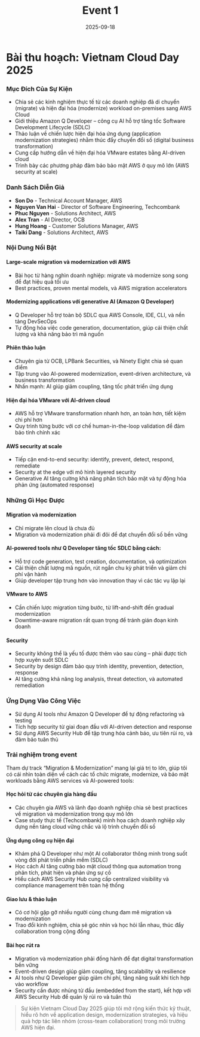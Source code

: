 ﻿---
title: "Event 1"
date: "2025-09-18"
weight: 1
chapter: false
pre: " <b> 4.1. </b> "
---

# Bài thu hoạch: Vietnam Cloud Day 2025

### Mục Đích Của Sự Kiện

- Chia sẻ các kinh nghiệm thực tế từ các doanh nghiệp đã di chuyển (migrate) và hiện đại hóa (modernize) workload on-premises sang AWS Cloud
- Giới thiệu Amazon Q Developer – công cụ AI hỗ trợ tăng tốc Software Development Lifecycle (SDLC)
- Thảo luận về chiến lược hiện đại hóa ứng dụng (application modernization strategies) nhằm thúc đẩy chuyển đổi số (digital business transformation)
- Cung cấp hướng dẫn về hiện đại hóa VMware estates bằng AI-driven cloud
- Trình bày các phương pháp đảm bảo bảo mật AWS ở quy mô lớn (AWS security at scale)

### Danh Sách Diễn Giả

- **Son Do** - Technical Account Manager, AWS
- **Nguyen Van Hai** - Director of Software Engineering, Techcombank
- **Phuc Nguyen** - Solutions Architect, AWS
- **Alex Tran** - AI Director, OCB
- **Hung Hoang** - Customer Solutions Manager, AWS
- **Taiki Dang** - Solutions Architect, AWS

### Nội Dung Nổi Bật

#### Large-scale migration và modernization với AWS

- Bài học từ hàng nghìn doanh nghiệp: migrate và modernize song song để đạt hiệu quả tối ưu
- Best practices, proven mental models, và AWS migration accelerators

#### Modernizing applications với generative AI (Amazon Q Developer)

- Q Developer hỗ trợ toàn bộ SDLC qua AWS Console, IDE, CLI, và nền tảng DevSecOps
- Tự động hóa việc code generation, documentation, giúp cải thiện chất lượng và khả năng bảo trì mã nguồn

#### Phiên thảo luận

- Chuyên gia từ OCB, LPBank Securities, và Ninety Eight chia sẻ quan điểm
- Tập trung vào AI-powered modernization, event-driven architecture, và business transformation
- Nhấn mạnh: AI giúp giảm coupling, tăng tốc phát triển ứng dụng

#### Hiện đại hóa VMware với AI-driven cloud

- AWS hỗ trợ VMware transformation nhanh hơn, an toàn hơn, tiết kiệm chi phí hơn
- Quy trình từng bước với cơ chế human-in-the-loop validation để đảm bảo tính chính xác

#### AWS security at scale

- Tiếp cận end-to-end security: identify, prevent, detect, respond, remediate
- Security at the edge với mô hình layered security
- Generative AI tăng cường khả năng phân tích bảo mật và tự động hóa phản ứng (automated response)
 
### Những Gì Học Được

#### Migration và modernization

- Chỉ migrate lên cloud là chưa đủ
- Migration và modernization phải đi đôi để đạt chuyển đổi số bền vững

#### AI-powered tools như Q Developer tăng tốc SDLC bằng cách:

- Hỗ trợ code generation, test creation, documentation, và optimization
- Cải thiện chất lượng mã nguồn, rút ngắn chu kỳ phát triển và giảm chi phí vận hành
- Giúp developer tập trung hơn vào innovation thay vì các tác vụ lặp lại

#### VMware to AWS 

- Cần chiến lược migration từng bước, từ lift-and-shift đến gradual modernization
- Downtime-aware migration rất quan trọng để tránh gián đoạn kinh doanh

#### Security

- Security không thể là yếu tố được thêm vào sau cùng – phải được tích hợp xuyên suốt SDLC
- Security by design đảm bảo quy trình identity, prevention, detection, response
- AI tăng cường khả năng log analysis, threat detection, và automated remediation

### Ứng Dụng Vào Công Việc

- Sử dụng AI tools như Amazon Q Developer để tự động refactoring và testing
- Tích hợp security từ giai đoạn đầu với AI-driven detection and response
- Sử dụng AWS Security Hub để tập trung hóa cảnh báo, ưu tiên rủi ro, và đảm bảo tuân thủ 

### Trải nghiệm trong event

Tham dự track “Migration & Modernization” mang lại giá trị to lớn, giúp tôi có cái nhìn toàn diện về cách các tổ chức migrate, modernize, và bảo mật workloads bằng AWS services và AI-powered tools:

#### Học hỏi từ các chuyên gia hàng đầu
- Các chuyên gia AWS và lãnh đạo doanh nghiệp chia sẻ best practices về migration và modernization trong quy mô lớn
- Case study thực tế (Techcombank) minh họa cách doanh nghiệp xây dựng nền tảng cloud vững chắc và lộ trình chuyển đổi số

#### Ứng dụng công cụ hiện đại
- Khám phá Q Developer như một AI collaborator thông minh trong suốt vòng đời phát triển phần mềm (SDLC)
- Học cách AI tăng cường bảo mật cloud thông qua automation trong phân tích, phát hiện và phản ứng sự cố
- Hiểu cách AWS Security Hub cung cấp centralized visibility và compliance management trên toàn hệ thống

#### Giao lưu & thảo luận
- Có cơ hội gặp gỡ nhiều người cùng chung đam mê migration và modernization
- Trao đổi kinh nghiệm, chia sẻ góc nhìn và học hỏi lẫn nhau, thúc đẩy collaboration trong cộng đồng

#### Bài học rút ra
- Migration và modernization phải đồng hành để đạt digital transformation bền vững
- Event-driven design giúp giảm coupling, tăng scalability và resilience
- AI tools như Q Developer giúp giảm chi phí, tăng năng suất khi tích hợp vào workflow
- Security cần được nhúng từ đầu (embedded from the start), kết hợp với AWS Security Hub để quản lý rủi ro và tuân thủ

> Sự kiện Vietnam Cloud Day 2025 giúp tôi mở rộng kiến thức kỹ thuật, hiểu rõ hơn về application design, modernization strategies, và hiệu quả hợp tác liên nhóm (cross-team collaboration) trong môi trường AWS hiện đại.

